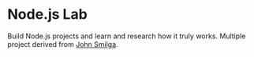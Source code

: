 # Node.js Lab

Build Node.js projects and learn and research how it truly works. Multiple project derived from [John Smilga](https://www.johnsmilga.com/projects/).
